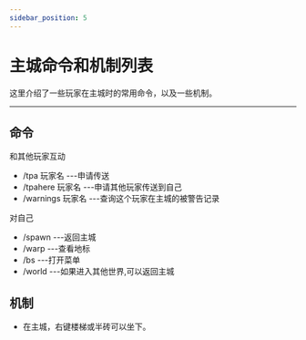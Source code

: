 ```yaml
---
sidebar_position: 5
---
```


# 主城命令和机制列表

这里介绍了一些玩家在主城时的常用命令，以及一些机制。

***

## 命令

和其他玩家互动

* /tpa 玩家名 ---申请传送
* /tpahere 玩家名 ---申请其他玩家传送到自己
* /warnings 玩家名 ---查询这个玩家在主城的被警告记录

对自己

* /spawn ---返回主城
* /warp ---查看地标
* /bs ---打开菜单
* /world ---如果进入其他世界,可以返回主城

## 机制

* 在主城，右键楼梯或半砖可以坐下。
